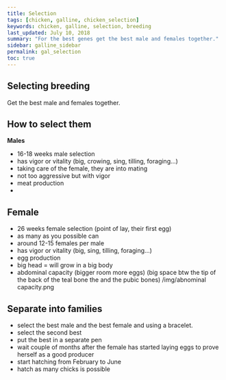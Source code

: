 ```yaml
---
title: Selection
tags: [chicken, galline, chicken_selection]
keywords: chicken, galline, selection, breeding
last_updated: July 10, 2018
summary: "For the best genes get the best male and females together."
sidebar: galline_sidebar
permalink: gal_selection
toc: true
---
```


## Selecting breeding
Get the best male and females together.

## How to select them
**Males**
- 16-18 weeks male selection
- has vigor or vitality (big, crowing, sing, tilling, foraging...)
- taking care of the female, they are into mating
- not too aggressive but with vigor
- meat production
- 

## Female
- 26 weeks female selection (point of lay, their first egg)
- as many as you possible can
- around 12-15 females per male
- has vigor or vitality (big, sing, tilling, foraging...)
- egg production
- big head = will grow in a big body
- abdominal capacity (bigger room more eggs) (big space btw the tip of the back of the teal bone the and the pubic bones)
/img/abnominal capacity.png

## Separate into families
- select the best male and the best female and using a bracelet.
- select the second best
- put the best in a separate pen
- wait couple of months after the female has started laying eggs to prove herself as a good producer
- start hatching from February to June 
- hatch as many chicks is possible